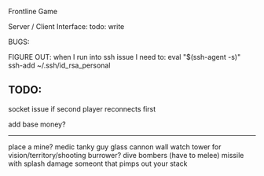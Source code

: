 Frontline Game

Server / Client Interface:
todo: write

BUGS:


FIGURE OUT:
when I run into ssh issue I need to:
eval "$(ssh-agent -s)"
ssh-add ~/.ssh/id_rsa_personal

TODO:
--




socket issue if second player reconnects first


add base money?


----



place a mine?
medic
tanky guy
glass cannon
wall
watch tower for vision/territory/shooting
burrower?
dive bombers (have to melee)
missile with splash damage
someont that pimps out your stack

